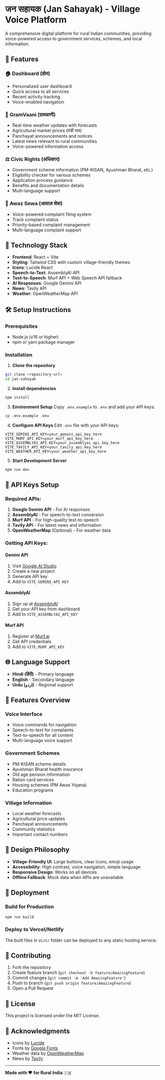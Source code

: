 # जन सहायक (Jan Sahayak) - Village Voice Platform

A comprehensive digital platform for rural Indian communities, providing voice-powered access to government services, schemes, and local information.

## 🌟 Features

### 🏠 **Dashboard (होम)**
- Personalized user dashboard
- Quick access to all services
- Recent activity tracking
- Voice-enabled navigation

### 📢 **GramVaani (ग्रामवाणी)**
- Real-time weather updates with forecasts
- Agricultural market prices (मंडी भाव)
- Panchayat announcements and notices
- Latest news relevant to rural communities
- Voice-powered information access

### ⚖️ **Civic Rights (अधिकार)**
- Government scheme information (PM-KISAN, Ayushman Bharat, etc.)
- Eligibility checker for various schemes
- Application process guidance
- Benefits and documentation details
- Multi-language support

### 📝 **Awaz Sewa (आवाज़ सेवा)**
- Voice-powered complaint filing system
- Track complaint status
- Priority-based complaint management
- Multi-language complaint support

## 🚀 Technology Stack

- **Frontend**: React + Vite
- **Styling**: Tailwind CSS with custom village-friendly themes
- **Icons**: Lucide React
- **Speech-to-Text**: AssemblyAI API
- **Text-to-Speech**: Murf API + Web Speech API fallback
- **AI Responses**: Google Gemini API
- **News**: Tavily API
- **Weather**: OpenWeatherMap API

## 🛠️ Setup Instructions

### Prerequisites
- Node.js (v16 or higher)
- npm or yarn package manager

### Installation

1. **Clone the repository**
```bash
git clone <repository-url>
cd jan-sahayak
```

2. **Install dependencies**
```bash
npm install
```

3. **Environment Setup**
Copy `.env.example` to `.env` and add your API keys:
```bash
cp .env.example .env
```

4. **Configure API Keys**
Edit `.env` file with your API keys:
```env
VITE_GEMINI_API_KEY=your_gemini_api_key_here
VITE_MURF_API_KEY=your_murf_api_key_here
VITE_ASSEMBLYAI_API_KEY=your_assemblyai_api_key_here
VITE_TAVILY_API_KEY=your_tavily_api_key_here
VITE_WEATHER_API_KEY=your_weather_api_key_here
```

5. **Start Development Server**
```bash
npm run dev
```

## 🔑 API Keys Setup

### Required APIs:
1. **Google Gemini API** - For AI responses
2. **AssemblyAI** - For speech-to-text conversion
3. **Murf API** - For high-quality text-to-speech
4. **Tavily API** - For latest news and information
5. **OpenWeatherMap** (Optional) - For weather data

### Getting API Keys:

#### Gemini API
1. Visit [Google AI Studio](https://makersuite.google.com/)
2. Create a new project
3. Generate API key
4. Add to `VITE_GEMINI_API_KEY`

#### AssemblyAI
1. Sign up at [AssemblyAI](https://www.assemblyai.com/)
2. Get your API key from dashboard
3. Add to `VITE_ASSEMBLYAI_API_KEY`

#### Murf API
1. Register at [Murf.ai](https://murf.ai/)
2. Get API credentials
3. Add to `VITE_MURF_API_KEY`

## 🌐 Language Support

- **Hindi (हिंदी)** - Primary language
- **English** - Secondary language  
- **Urdu (اردو)** - Regional support

## 📱 Features Overview

### Voice Interface
- Voice commands for navigation
- Speech-to-text for complaints
- Text-to-speech for all content
- Multi-language voice support

### Government Schemes
- PM-KISAN scheme details
- Ayushman Bharat health insurance
- Old age pension information
- Ration card services
- Housing schemes (PM Awas Yojana)
- Education programs

### Village Information
- Local weather forecasts
- Agricultural price updates
- Panchayat announcements
- Community statistics
- Important contact numbers

## 🎨 Design Philosophy

- **Village-Friendly UI**: Large buttons, clear icons, emoji usage
- **Accessibility**: High contrast, voice navigation, simple language
- **Responsive Design**: Works on all devices
- **Offline Fallback**: Mock data when APIs are unavailable

## 🚀 Deployment

### Build for Production
```bash
npm run build
```

### Deploy to Vercel/Netlify
The built files in `dist/` folder can be deployed to any static hosting service.

## 🤝 Contributing

1. Fork the repository
2. Create feature branch (`git checkout -b feature/AmazingFeature`)
3. Commit changes (`git commit -m 'Add AmazingFeature'`)
4. Push to branch (`git push origin feature/AmazingFeature`)
5. Open a Pull Request

## 📄 License

This project is licensed under the MIT License.

## 🙏 Acknowledgments

- Icons by [Lucide](https://lucide.dev/)
- Fonts by [Google Fonts](https://fonts.google.com/)
- Weather data by [OpenWeatherMap](https://openweathermap.org/)
- News by [Tavily](https://tavily.com/)

---

**Made with ❤️ for Rural India** 🇮🇳
